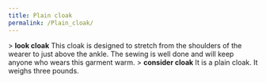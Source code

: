 ```yaml
---
title: Plain cloak
permalink: /Plain_cloak/
---
```


\> **look cloak**
This cloak is designed to stretch from the shoulders of the wearer to
just
above the ankle. The sewing is well done and will keep anyone who wears
this
garment warm.
\> **consider cloak**
It is a plain cloak.
It weighs three pounds.